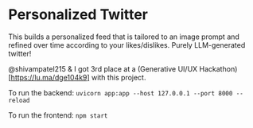 # Personalized Twitter

This builds a personalized feed that is tailored to an image prompt and refined over time according to your likes/dislikes. Purely LLM-generated twitter!

@shivampatel215 & I got 3rd place at a (Generative UI/UX Hackathon)[https://lu.ma/dge104k9] with this project.

To run the backend:
`uvicorn app:app --host 127.0.0.1 --port 8000 --reload`

To run the frontend:
`npm start`


